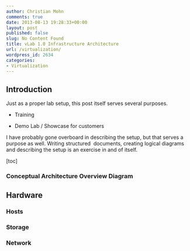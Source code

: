 ```yaml
---
author: Christian Mohn
comments: true
date: 2013-08-13 19:28:33+00:00
layout: post
published: false
slug: No Content Found
title: vLab 1.0 Infrastructure Architecture
url: /virtualization/
wordpress_id: 2634
categories:
- Virtualization
---
```


## Introduction


Just as a proper lab setup, this post itself serves several purposes.



	
  * Training

	
  * Demo Lab / Showcase for customers


I have probably gone overboard in describing the setup, but that serves a purpose as well. Writing structured  documents, creating logical diagrams and describing the setup is an exercise in and of itself.


[toc]




### Conceptual Architecture Overview Diagram







## Hardware




### Hosts




### Storage




### Network



